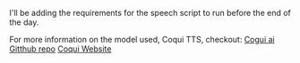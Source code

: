 I'll be adding the requirements for the speech script to run before the end of the day.

For more information on the model used, Coqui TTS, checkout: 
[Cogui ai Gitthub repo](https://github.com/Evahns/TTS)
[Coqui Website](https://coqui.ai/)

